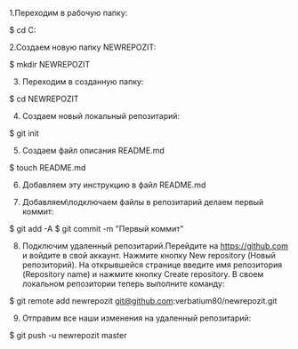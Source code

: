 1.Переходим в рабочую папку:

$ cd C:

2.Создаем новую папку NEWREPOZIT:

$ mkdir NEWREPOZIT

3. Переходим в созданную папку:

$ cd NEWREPOZIT

4. Создаем новый локальный репозитарий:

$ git init

5. Создаем файл описания README.md

$ touch README.md

6. Добавляем эту инструкцию в файл README.md

7. Добавляем\подключаем файлы в  репозитарий  делаем первый коммит:

$ git add -A
$ git commit -m "Первый коммит"

8. Подключим удаленный репозитарий.Перейдите на https://github.com и войдите в свой аккаунт. Нажмите кнопку New repository (Новый репозиторий).
   На открывшейся странице введите имя репозитория (Repository name) и нажмите кнопку Create repository. 
   В своем локальном репозитории теперь выполните команду:
 
 $ git remote add newrepozit git@github.com:verbatium80/newrepozit.git
  
 9. Отправим все наши изменения на удаленный репозитарий:

$ git push -u newrepozit master